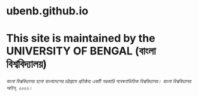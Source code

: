 # ubenb.github.io
<h1>This site is maintained by the UNIVERSITY OF BENGAL (বাংলা বিশ্ববিদ্যালয়)</h1>
<i>বাংলা বিশ্ববিদ্যালয় হলো বাংলাদেশের চট্টগ্রামে প্রতিষ্ঠব্য একটি সরকারি গবেষণাভিত্তিক বিশ্ববিদ্যালয়।
বাংলা বিশ্ববিদ্যালয় আইন, ২০২২।</i>

